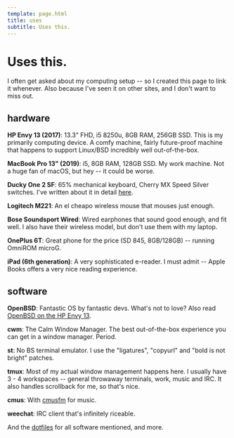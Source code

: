 ```yaml
---
template: page.html
title: uses
subtitle: Uses this.
---
```


# Uses this.

I often get asked about my computing setup -- so I created this page to link it
whenever. Also because I've seen it on other sites, and I don't want to miss
out.

## hardware

**HP Envy 13 (2017)**: 13.3" FHD, i5 8250u, 8GB RAM, 256GB SSD. This is
my primarily computing device. A comfy machine, fairly future-proof
machine that happens to support Linux/BSD incredibly well
out-of-the-box.

**MacBook Pro 13" (2019)**: i5, 8GB RAM, 128GB SSD. My work machine. Not
a huge fan of macOS, but hey -- it could be worse.

**Ducky One 2 SF**: 65% mechanical keyboard, Cherry MX Speed Silver
switches. I've written about it in detail [here](/blog/ducky-one-2).

**Logitech M221**: An el cheapo wireless mouse that mouses just enough.

**Bose Soundsport Wired**: Wired earphones that sound good enough, and fit
well. I also have their wireless model, but don't use them with my laptop.

**OnePlus 6T**: Great phone for the price (SD 845, 8GB/128GB) -- running
OmniROM microG.

**iPad (6th generation)**: A very sophisticated e-reader. I must admit -- Apple
Books offers a very nice reading experience.

## software

**OpenBSD**: Fantastic OS by fantastic devs. What's not to love? Also read
[OpenBSD on the HP Envy 13](/blog/openbsd-hp-envy).

**cwm**: The Calm Window Manager. The best out-of-the-box experience you can
get in a window manager. Period.

**st**: No BS terminal emulator. I use the "ligatures", "copyurl" and "bold is
not bright" patches.

**tmux**: Most of my actual window management happens here. I usually have
3 - 4 workspaces -- general throwaway terminals, work, music and IRC. It also
handles scrollback for me, so that's nice.

**cmus**: With [cmusfm](https://github.com/Arkq/cmusfm) for music.

**weechat**: IRC client that's infinitely riceable.

And the [dotfiles](https://github.com/icyphox/dotfiles) for all software
mentioned, and more.
